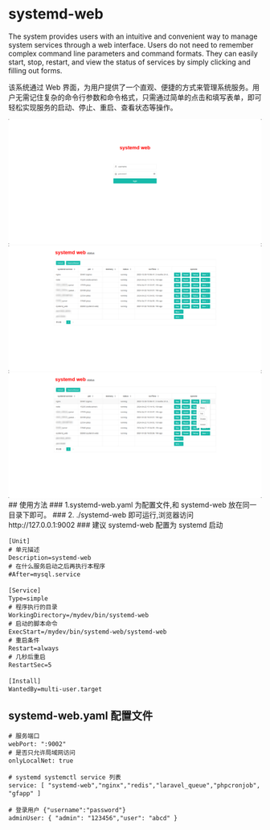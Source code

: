 # systemd-web
The system provides users with an intuitive and convenient way to manage system services through a web interface. Users do not need to remember complex command line parameters and command formats. They can easily start, stop, restart, and view the status of services by simply clicking and filling out forms.

该系统通过 Web 界面，为用户提供了一个直观、便捷的方式来管理系统服务。用户无需记住复杂的命令行参数和命令格式，只需通过简单的点击和填写表单，即可轻松实现服务的启动、停止、重启、查看状态等操作。

<img src="https://raw.githubusercontent.com/topascend/systemd-web/main/1.png" />
<img src="https://raw.githubusercontent.com/topascend/systemd-web/main/2.png" />
<img src="https://raw.githubusercontent.com/topascend/systemd-web/main/3.png" />
## 使用方法
### 1.systemd-web.yaml 为配置文件,和 systemd-web 放在同一目录下即可。
### 2.  ./systemd-web 即可运行,浏览器访问 http://127.0.0.1:9002
### 建议 systemd-web 配置为 systemd 启动

```
[Unit]
# 单元描述
Description=systemd-web
# 在什么服务启动之后再执行本程序
#After=mysql.service

[Service]
Type=simple
# 程序执行的目录
WorkingDirectory=/mydev/bin/systemd-web
# 启动的脚本命令
ExecStart=/mydev/bin/systemd-web/systemd-web
# 重启条件
Restart=always
# 几秒后重启
RestartSec=5

[Install]
WantedBy=multi-user.target
```
## systemd-web.yaml 配置文件

```
# 服务端口
webPort: ":9002"
# 是否只允许局域网访问
onlyLocalNet: true

# systemd systemctl service 列表
service: [ "systemd-web","nginx","redis","laravel_queue","phpcronjob", "gfapp" ]

# 登录用户 {"username":"password"}
adminUser: { "admin": "123456","user": "abcd" }


```

